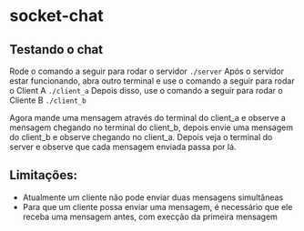 # socket-chat

## Testando o chat
Rode o comando a seguir para rodar o servidor
`./server`
Após o servidor estar funcionando, abra outro terminal e use o comando a seguir para rodar o Client A
`./client_a`
Depois disso, use o comando a seguir para rodar o Cliente B
`./client_b`

Agora mande uma mensagem através do terminal do client_a e observe a mensagem chegando no terminal do client_b, depois envie uma mensagem do client_b e observe chegando no client_a. Depois veja o terminal do server e observe que cada mensagem enviada passa por lá.

## Limitações:
- Atualmente um cliente não pode enviar duas mensagens simultâneas
- Para que um cliente possa enviar uma mensagem, é necessário que ele receba uma mensagem antes, com execção da primeira mensagem
